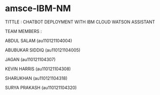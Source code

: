 # amsce-IBM-NM

TITTLE : CHATBOT DEPLOYMENT WITH IBM CLOUD WATSON ASSISTANT

TEAM MEMBERS :

ABDUL SALAM      (au110121104004)

ABUBUKAR SIDDIQ  (au110121104005)

JAGAN            (au110121104307)

KEVIN HARRIS     (au110121104308)

SHARUKHAN        (au110121104318)

SURYA PRAKASH    (au110121104320)
